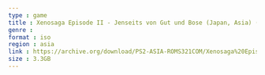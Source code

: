 ```yaml
---
type : game
title : Xenosaga Episode II - Jenseits von Gut und Bose (Japan, Asia) (Disc 1)
genre : 
format : iso
region : asia
link : https://archive.org/download/PS2-ASIA-ROMS321COM/Xenosaga%20Episode%20II%20-%20Jenseits%20von%20Gut%20und%20Bose%20%28Japan%2C%20Asia%29%20%28Disc%201%29.7z
size : 3.3GB
---
```

